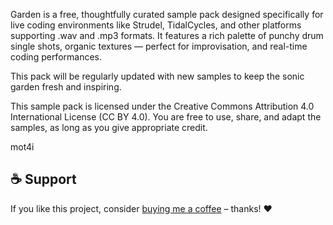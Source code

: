 Garden is a free, thoughtfully curated sample pack designed specifically for live coding environments like Strudel, TidalCycles, and other platforms supporting .wav and .mp3 formats.
It features a rich palette of punchy drum single shots, organic textures — perfect for improvisation, and real-time coding performances.

This pack will be regularly updated with new samples to keep the sonic garden fresh and inspiring.

This sample pack is licensed under the Creative Commons Attribution 4.0 International License (CC BY 4.0). You are free to use, share, and adapt the samples, as long as you give appropriate credit.

mot4i

## ☕ Support

If you like this project, consider [buying me a coffee](https://ko-fi.com/mot4i) – thanks! ❤️
